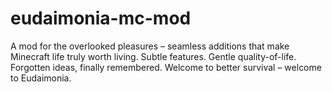 # eudaimonia-mc-mod
A mod for the overlooked pleasures – seamless additions that make Minecraft life truly worth living.  Subtle features. Gentle quality-of-life. Forgotten ideas, finally remembered.  Welcome to better survival – welcome to Eudaimonia.

